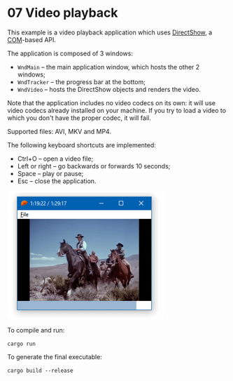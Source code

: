 # 07 Video playback

This example is a video playback application which uses [DirectShow](https://docs.microsoft.com/en-us/windows/win32/directshow/directshow), a [COM](https://docs.microsoft.com/en-us/windows/win32/com/component-object-model--com--portal)-based API.

The application is composed of 3 windows:

* `WndMain` – the main application window, which hosts the other 2 windows;
* `WndTracker` – the progress bar at the bottom;
* `WndVideo` – hosts the DirectShow objects and renders the video.

Note that the application includes no video codecs on its own: it will use video codecs already installed on your machine. If you try to load a video to which you don't have the proper codec, it will fail.

Supported files: AVI, MKV and MP4.

The following keyboard shortcuts are implemented:

* Ctrl+O – open a video file;
* Left or right – go backwards or forwards 10 seconds;
* Space – play or pause;
* Esc – close the application.

![Example 07](screen.gif)

To compile and run:

```
cargo run
```

To generate the final executable:

```
cargo build --release
```
